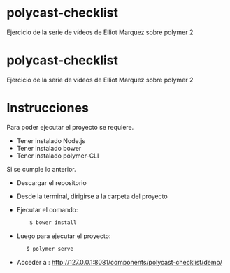 # polycast-checklist
Ejercicio de la serie de vídeos de Elliot Marquez sobre polymer 2

# polycast-checklist
Ejercicio de la serie de vídeos de Elliot Marquez sobre polymer 2

# Instrucciones

Para poder ejecutar el proyecto se requiere.

  - Tener instalado Node.js
  - Tener instalado bower
  - Tener instalado polymer-CLI

Si se cumple lo anterior.
  - Descargar el repositorio
  - Desde la terminal, dirigirse a la carpeta del proyecto
  - Ejecutar el comando:
    ```sh
        $ bower install
    ```
- Luego para ejecutar el proyecto:
     ```sh
        $ polymer serve
    ```

- Acceder a : http://127.0.0.1:8081/components/polycast-checklist/demo/
